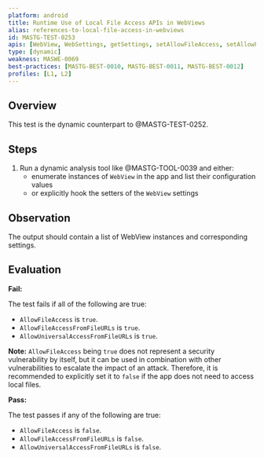 ```yaml
---
platform: android
title: Runtime Use of Local File Access APIs in WebViews
alias: references-to-local-file-access-in-webviews
id: MASTG-TEST-0253
apis: [WebView, WebSettings, getSettings, setAllowFileAccess, setAllowFileAccessFromFileURLs, setAllowUniversalAccessFromFileURLs]
type: [dynamic]
weakness: MASWE-0069
best-practices: [MASTG-BEST-0010, MASTG-BEST-0011, MASTG-BEST-0012]
profiles: [L1, L2]
---
```


## Overview

This test is the dynamic counterpart to @MASTG-TEST-0252.

## Steps

1. Run a dynamic analysis tool like @MASTG-TOOL-0039 and either:
    - enumerate instances of `WebView` in the app and list their configuration values
    - or explicitly hook the setters of the `WebView` settings

## Observation

The output should contain a list of WebView instances and corresponding settings.

## Evaluation

**Fail:**

The test fails if all of the following are true:

- `AllowFileAccess` is `true`.
- `AllowFileAccessFromFileURLs` is `true`.
- `AllowUniversalAccessFromFileURLs` is `true`.

**Note:** `AllowFileAccess` being `true` does not represent a security vulnerability by itself, but it can be used in combination with other vulnerabilities to escalate the impact of an attack. Therefore, it is recommended to explicitly set it to `false` if the app does not need to access local files.

**Pass:**

The test passes if any of the following are true:

- `AllowFileAccess` is `false`.
- `AllowFileAccessFromFileURLs` is `false`.
- `AllowUniversalAccessFromFileURLs` is `false`.
